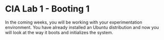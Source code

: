 # CIA Lab 1 - Booting 1
In the coming weeks, you will be working with your experimentation environment. You have already installed an Ubuntu distribution and now you will look at the way it boots and initializes the system.
